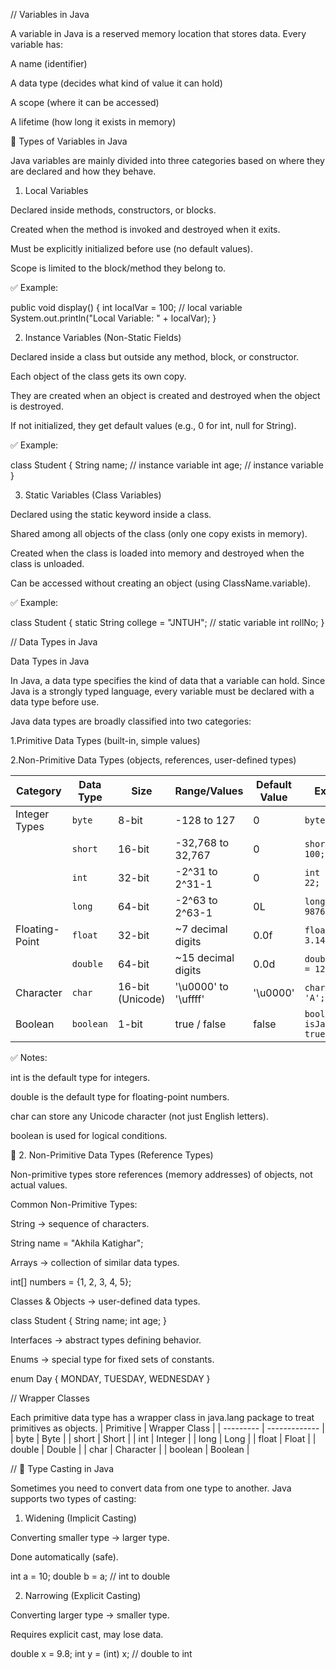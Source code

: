 // Variables in Java

A variable in Java is a reserved memory location that stores data. Every variable has:

A name (identifier)

A data type (decides what kind of value it can hold)

A scope (where it can be accessed)

A lifetime (how long it exists in memory)

🔹 Types of Variables in Java

Java variables are mainly divided into three categories based on where they are declared and how they behave.

1. Local Variables

Declared inside methods, constructors, or blocks.

Created when the method is invoked and destroyed when it exits.

Must be explicitly initialized before use (no default values).

Scope is limited to the block/method they belong to.

✅ Example:

public void display() {
    int localVar = 100;  // local variable
    System.out.println("Local Variable: " + localVar);
}

2. Instance Variables (Non-Static Fields)

Declared inside a class but outside any method, block, or constructor.

Each object of the class gets its own copy.

They are created when an object is created and destroyed when the object is destroyed.

If not initialized, they get default values (e.g., 0 for int, null for String).

✅ Example:

class Student {
    String name; // instance variable
    int age;     // instance variable
}

3. Static Variables (Class Variables)

Declared using the static keyword inside a class.

Shared among all objects of the class (only one copy exists in memory).

Created when the class is loaded into memory and destroyed when the class is unloaded.

Can be accessed without creating an object (using ClassName.variable).

✅ Example:

class Student {
    static String college = "JNTUH"; // static variable
    int rollNo;
}

// Data Types in Java

Data Types in Java

In Java, a data type specifies the kind of data that a variable can hold. Since Java is a strongly typed language, every variable must be declared with a data type before use.

Java data types are broadly classified into two categories:

1.Primitive Data Types (built-in, simple values)

2.Non-Primitive Data Types (objects, references, user-defined types) 


| Category       | Data Type | Size             | Range/Values         | Default Value | Example                     |
| -------------- | --------- | ---------------- | -------------------- | ------------- | --------------------------- |
| Integer Types  | `byte`    | 8-bit            | -128 to 127          | 0             | `byte b = 10;`              |
|                | `short`   | 16-bit           | -32,768 to 32,767    | 0             | `short s = 100;`            |
|                | `int`     | 32-bit           | -2^31 to 2^31-1      | 0             | `int age = 22;`             |
|                | `long`    | 64-bit           | -2^63 to 2^63-1      | 0L            | `long phone = 9876543210L;` |
| Floating-Point | `float`   | 32-bit           | \~7 decimal digits   | 0.0f          | `float pi = 3.14f;`         |
|                | `double`  | 64-bit           | \~15 decimal digits  | 0.0d          | `double price = 123.456;`   |
| Character      | `char`    | 16-bit (Unicode) | '\u0000' to '\uffff' | '\u0000'      | `char grade = 'A';`         |
| Boolean        | `boolean` | 1-bit            | true / false         | false         | `boolean isJavaFun = true;` |


✅ Notes:

int is the default type for integers.

double is the default type for floating-point numbers.

char can store any Unicode character (not just English letters).

boolean is used for logical conditions.

🔹 2. Non-Primitive Data Types (Reference Types)

Non-primitive types store references (memory addresses) of objects, not actual values.

Common Non-Primitive Types:

String → sequence of characters.

String name = "Akhila Katighar";


Arrays → collection of similar data types.

int[] numbers = {1, 2, 3, 4, 5};


Classes & Objects → user-defined data types.

class Student {
    String name;
    int age;
}


Interfaces → abstract types defining behavior.

Enums → special type for fixed sets of constants.

enum Day { MONDAY, TUESDAY, WEDNESDAY }

// Wrapper Classes

Each primitive data type has a wrapper class in java.lang package to treat primitives as objects.
| Primitive | Wrapper Class |
| --------- | ------------- |
| byte      | Byte          |
| short     | Short         |
| int       | Integer       |
| long      | Long          |
| float     | Float         |
| double    | Double        |
| char      | Character     |
| boolean   | Boolean       |

// 🔹 Type Casting in Java

Sometimes you need to convert data from one type to another. Java supports two types of casting:

1. Widening (Implicit Casting)

Converting smaller type → larger type.

Done automatically (safe).

int a = 10;
double b = a;  // int to double

2. Narrowing (Explicit Casting)

Converting larger type → smaller type.

Requires explicit cast, may lose data.

double x = 9.8;
int y = (int) x;  // double to int










